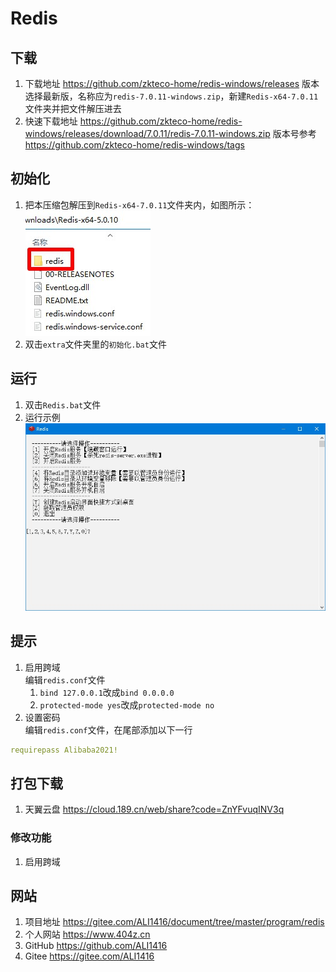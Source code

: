 # Redis

## 下载

1. 下载地址 <https://github.com/zkteco-home/redis-windows/releases> 版本选择最新版，名称应为`redis-7.0.11-windows.zip`，新建`Redis-x64-7.0.11`文件夹并把文件解压进去
2. 快速下载地址 <https://github.com/zkteco-home/redis-windows/releases/download/7.0.11/redis-7.0.11-windows.zip> 版本号参考 <https://github.com/zkteco-home/redis-windows/tags>

## 初始化

1. 把本压缩包解压到`Redis-x64-7.0.11`文件夹内，如图所示：  
![初始化示例](img/初始化示例.jpg)
2. 双击`extra`文件夹里的`初始化.bat`文件

## 运行

1. 双击`Redis.bat`文件
2. 运行示例  
![运行示例](img/运行示例.jpg)

## 提示

1. 启用跨域  
编辑`redis.conf`文件  
   1. `bind 127.0.0.1`改成`bind 0.0.0.0`  
   2. `protected-mode yes`改成`protected-mode no`
2. 设置密码  
编辑`redis.conf`文件，在尾部添加以下一行

```yml
requirepass Alibaba2021!
```

## 打包下载

1. 天翼云盘 <https://cloud.189.cn/web/share?code=ZnYFvuqINV3q>

### 修改功能

1. 启用跨域

## 网站

1. 项目地址 <https://gitee.com/ALI1416/document/tree/master/program/redis>
2. 个人网站 <https://www.404z.cn>
3. GitHub <https://github.com/ALI1416>
4. Gitee <https://gitee.com/ALI1416>
